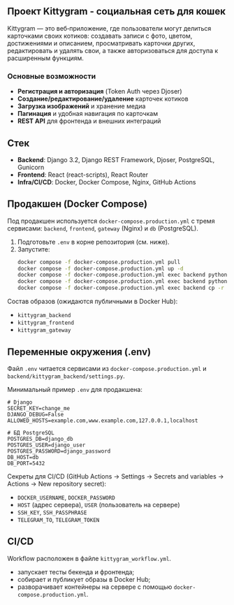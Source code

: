 ## Проект Kittygram - социальная сеть для кошек

Kittygram — это веб‑приложение, где пользователи могут делиться карточками своих котиков: создавать записи с фото, цветом, достижениями и описанием, просматривать карточки других, редактировать и удалять свои, а также авторизоваться для доступа к расширенным функциям.

### Основные возможности
- **Регистрация и авторизация** (Token Auth через Djoser)
- **Создание/редактирование/удаление** карточек котиков
- **Загрузка изображений** и хранение медиа
- **Пагинация** и удобная навигация по карточкам
- **REST API** для фронтенда и внешних интеграций

## Стек
- **Backend**: Django 3.2, Django REST Framework, Djoser, PostgreSQL, Gunicorn
- **Frontend**: React (react-scripts), React Router
- **Infra/CI/CD**: Docker, Docker Compose, Nginx, GitHub Actions

## Продакшен (Docker Compose)
Под продакшен используется `docker-compose.production.yml` с тремя сервисами: `backend`, `frontend`, `gateway` (Nginx) и `db` (PostgreSQL).

1. Подготовьте `.env` в корне репозитория (см. ниже).
2. Запустите:
   ```bash
   docker compose -f docker-compose.production.yml pull
   docker compose -f docker-compose.production.yml up -d
   docker compose -f docker-compose.production.yml exec backend python manage.py migrate
   docker compose -f docker-compose.production.yml exec backend python manage.py collectstatic --noinput
   docker compose -f docker-compose.production.yml exec backend cp -r /app/collected_static/. /static/
   ```

Состав образов (ожидаются публичными в Docker Hub):
- `kittygram_backend`
- `kittygram_frontend`
- `kittygram_gateway`

## Переменные окружения (.env)
Файл `.env` читается сервисами из `docker-compose.production.yml` и `backend/kittygram_backend/settings.py`.

Минимальный пример `.env` для продакшена:
```dotenv
# Django
SECRET_KEY=change_me
DJANGO_DEBUG=False
ALLOWED_HOSTS=example.com,www.example.com,127.0.0.1,localhost

# БД PostgreSQL
POSTGRES_DB=django_db
POSTGRES_USER=django_user
POSTGRES_PASSWORD=django_password
DB_HOST=db
DB_PORT=5432
```

Секреты для CI/CD (GitHub Actions → Settings → Secrets and variables → Actions → New repository secret):
- `DOCKER_USERNAME`, `DOCKER_PASSWORD`
- `HOST` (адрес сервера), `USER` (пользователь на сервере)
- `SSH_KEY`, `SSH_PASSPHRASE`
- `TELEGRAM_TO`, `TELEGRAM_TOKEN`

## CI/CD
Workflow расположен в файле `kittygram_workflow.yml`. 
- запускает тесты бекенда и фронтенда;
- собирает и публикует образы в Docker Hub;
- разворачивает контейнеры на сервере с помощью `docker-compose.production.yml`.